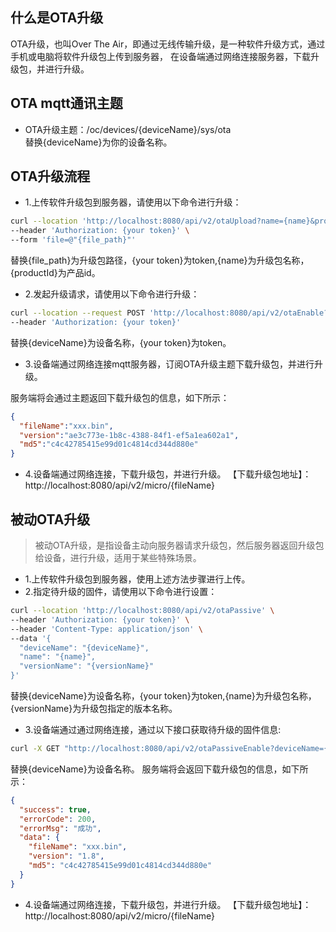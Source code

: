 ## 什么是OTA升级
OTA升级，也叫Over The Air，即通过无线传输升级，是一种软件升级方式，通过手机或电脑将软件升级包上传到服务器，
在设备端通过网络连接服务器，下载升级包，并进行升级。

## OTA mqtt通讯主题
* OTA升级主题：/oc/devices/{deviceName}/sys/ota  
替换{deviceName}为你的设备名称。

## OTA升级流程
* 1.上传软件升级包到服务器，请使用以下命令进行升级：

```bash
curl --location 'http://localhost:8080/api/v2/otaUpload?name={name}&productId={productId}' \
--header 'Authorization: {your token}' \
--form 'file=@"{file_path}"'
```
替换{file_path}为升级包路径，{your token}为token,{name}为升级包名称，{productId}为产品id。

* 2.发起升级请求，请使用以下命令进行升级：

```bash
curl --location --request POST 'http://localhost:8080/api/v2/otaEnable?name=serialTest&deviceName={deviceName}' \
--header 'Authorization: {your token}'
```
替换{deviceName}为设备名称，{your token}为token。

* 3.设备端通过网络连接mqtt服务器，订阅OTA升级主题下载升级包，并进行升级。

服务端将会通过主题返回下载升级包的信息，如下所示：
```json
{ 
  "fileName":"xxx.bin",
  "version":"ae3c773e-1b8c-4388-84f1-ef5a1ea602a1",
  "md5":"c4c42785415e99d01c4814cd344d880e"
}
```

* 4.设备端通过网络连接，下载升级包，并进行升级。
  【下载升级包地址】：http://localhost:8080/api/v2/micro/{fileName}
## 被动OTA升级
> 被动OTA升级，是指设备主动向服务器请求升级包，然后服务器返回升级包给设备，进行升级，适用于某些特殊场景。
* 1.上传软件升级包到服务器，使用上述方法步骤进行上传。
* 2.指定待升级的固件，请使用以下命令进行设置：
```bash
curl --location 'http://localhost:8080/api/v2/otaPassive' \
--header 'Authorization: {your token}' \
--header 'Content-Type: application/json' \
--data '{
  "deviceName": "{deviceName}",
  "name": "{name}",
  "versionName": "{versionName}"
}'
```
替换{deviceName}为设备名称，{your token}为token,{name}为升级包名称，{versionName}为升级包指定的版本名称。
* 3.设备端通过通过网络连接，通过以下接口获取待升级的固件信息:
```bash
curl -X GET "http://localhost:8080/api/v2/otaPassiveEnable?deviceName={deviceName}" -H "accept: */*"
```
替换{deviceName}为设备名称。
服务端将会返回下载升级包的信息，如下所示：
```json
{
  "success": true,
  "errorCode": 200,
  "errorMsg": "成功",
  "data": {
    "fileName": "xxx.bin",
    "version": "1.8",
    "md5": "c4c42785415e99d01c4814cd344d880e"
  }
}
```
* 4.设备端通过网络连接，下载升级包，并进行升级。
  【下载升级包地址】：http://localhost:8080/api/v2/micro/{fileName}